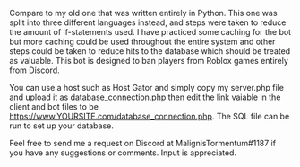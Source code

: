 Compare to my old one that was written entirely in Python. This one was split into three different languages instead, and steps were taken to reduce the amount of if-statements used.
I have practiced some caching for the bot but more caching could be used throughout the entire system and other steps could be taken to reduce hits to the database which should be treated as valuable.
This bot is designed to ban players from Roblox games entirely from Discord.

You can use a host such as Host Gator and simply copy my server.php file and upload it as database_connection.php then edit the link vaiable in the client and bot files to be https://www.YOURSITE.com/database_connection.php. The SQL file can be run
to set up your database.

Feel free to send me a request on Discord at MalignisTormentum#1187 if you have any suggestions or comments. Input is appreciated.